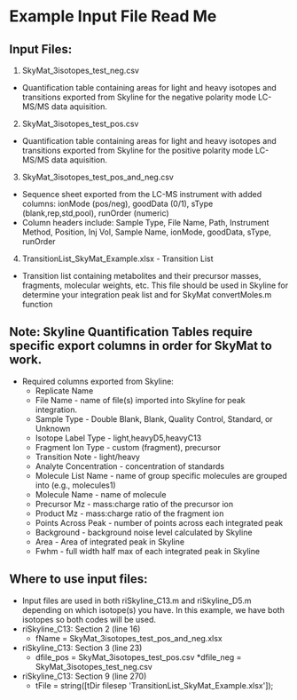 # Example Input File Read Me

## Input Files: 
1. SkyMat_3isotopes_test_neg.csv
* Quantification table containing areas for light and heavy isotopes and transitions exported from Skyline for the negative polarity mode LC-MS/MS data aquisition.  
2. SkyMat_3isotopes_test_pos.csv
* Quantification table containing areas for light and heavy isotopes and transitions exported from Skyline for the positive polarity mode LC-MS/MS data aquisition.
3. SkyMat_3isotopes_test_pos_and_neg.csv
* Sequence sheet exported from the LC-MS instrument with added columns: ionMode (pos/neg), goodData (0/1), sType (blank,rep,std,pool), runOrder (numeric)
* Column headers include: Sample Type, File Name, Path, Instrument Method, Position, Inj Vol, Sample Name, ionMode, goodData, sType, runOrder
4. TransitionList_SkyMat_Example.xlsx - Transition List 
* Transition list containing metabolites and their precursor masses, fragments, molecular weights, etc. This file should be used in Skyline for determine your integration peak list and for SkyMat convertMoles.m function

## Note: Skyline Quantification Tables require specific export columns in order for SkyMat to work. 
* Required columns exported from Skyline: 
  * Replicate Name
  * File Name - name of file(s) imported into Skyline for peak integration.
  * Sample Type - Double Blank, Blank, Quality Control, Standard, or Unknown
  * Isotope Label Type - light,heavyD5,heavyC13
  * Fragment Ion Type - custom (fragment), precursor
  * Transition Note - light/heavy
  * Analyte Concentration - concentration of standards
  * Molecule List Name - name of group specific molecules are grouped into (e.g., molecules1) 
  * Molecule Name - name of molecule
  * Precursor Mz - mass:charge ratio of the precursor ion
  * Product Mz - mass:charge ratio of the fragment ion
  * Points Across Peak - number of points across each integrated peak
  * Background - background noise level calculated by Skyline
  * Area - Area of integrated peak in Skyline
  * Fwhm - full width half max of each integrated peak in Skyline

## Where to use input files: 
* Input files are used in both riSkyline_C13.m and riSkyline_D5.m depending on which isotope(s) you have. In this example, we have both isotopes so both codes will be used. 
* riSkyline_C13: Section 2 (line 16)
  * fName = SkyMat_3isotopes_test_pos_and_neg.xlsx
* riSkyline_C13: Section 3 (line 23)
  * dfile_pos = SkyMat_3isotopes_test_pos.csv
  *dfile_neg = SkyMat_3isotopes_test_neg.csv
* riSkyline_C13: Section 9 (line 270)
  * tFile = string([tDir filesep 'TransitionList_SkyMat_Example.xlsx']);

